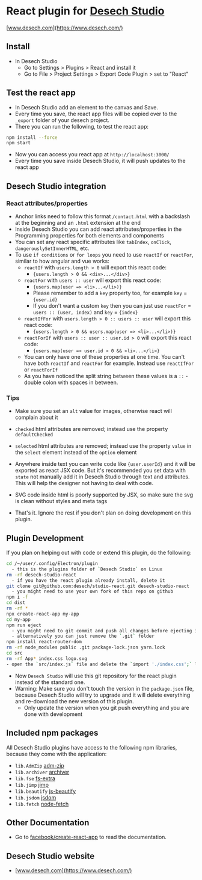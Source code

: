 # React plugin for [Desech Studio](https://www.desech.com/)

[www.desech.com](https://www.desech.com/)

## Install

- In Desech Studio
  - Go to Settings > Plugins > React and install it
  - Go to File > Project Settings > Export Code Plugin > set to "React"

## Test the react app

- In Desech Studio add an element to the canvas and Save.
- Every time you save, the react app files will be copied over to the `_export` folder of your desech project.
- There you can run the following, to test the react app:

```sh
npm install --force
npm start
```

- Now you can access you react app at `http://localhost:3000/`
- Every time you save inside Desech Studio, it will push updates to the react app

## Desech Studio integration

### React attributes/properties

- Anchor links need to follow this format `/contact.html` with a backslash at the beginning and an `.html` extension at the end
- Inside Desech Studio you can add react attributes/properties in the Programming properties for both elements and components
- You can set any react specific attributes like `tabIndex`, `onClick`, `dangerouslySetInnerHTML`, etc.
- To use `if conditions` or `for loops` you need to use `reactIf` or `reactFor`, similar to how angular and vue works:
  - `reactIf` with `users.length > 0` will export this react code:
    - `{users.length > 0 && <div>...</div>}`
  - `reactFor` with `users :: user` will export this react code:
    - `{users.map(user => <li>...</li>)}`
    - Please remember to add a `key` property too, for example `key` = `{user.id}`
    - If you don't want a custom `key` then you can just use `reactFor` = `users :: (user, index)` and `key` = `{index}`
  - `reactIfFor` with `users.length > 0 :: users :: user` will export this react code:
    - `{users.length > 0 && users.map(user => <li>...</li>)}`
  - `reactForIf` with `users :: user :: user.id > 0` will export this react code:
    - `{users.map(user => user.id > 0 && <li>...</li>}`
  - You can only have one of these properties at one time. You can't have both `reactIf` and `reactFor` for example. Instead use `reactIfFor` or `reactForIf`
  - As you have noticed the split string between these values is a ` :: ` - double colon with spaces in between.

### Tips

- Make sure you set an `alt` value for images, otherwise react will complain about it
- `checked` html attributes are removed; instead use the property `defaultChecked`
- `selected` html attributes are removed; instead use the property `value` in the `select` element instead of the `option` element
- Anywhere inside text you can write code like `{user.userId}` and it will be exported as react JSX code. But it's recommended you set data with `state` not manually add it in Desech Studio through text and attributes. This will help the designer not having to deal with code.
- SVG code inside html is poorly supported by JSX, so make sure the svg is clean without styles and meta tags

- That's it. Ignore the rest if you don't plan on doing development on this plugin.

## Plugin Development

If you plan on helping out with code or extend this plugin, do the following:

```sh
cd /~/user/.config/Electron/plugin
  - this is the plugins folder of `Desech Studio` on Linux
rm -rf desech-studio-react
  - if you have the react plugin already install, delete it
git clone git@github.com:desech/studio-react.git desech-studio-react
  - you might need to use your own fork of this repo on github
npm i -f
cd dist
rm -rf *
npx create-react-app my-app
cd my-app
npm run eject
  - you might need to git commit and push all changes before ejecting if you are in a git repo
  - alternatively you can just remove the `.git` folder
npm install react-router-dom
rm -rf node_modules public .git package-lock.json yarn.lock
cd src
rm -rf App* index.css logo.svg
- open the `src/index.js` file and delete the `import './index.css';` line
```

- Now `Desech Studio` will use this git repository for the react plugin instead of the standard one.
- Warning: Make sure you don't touch the version in the `package.json` file, because Desech Studio will try to upgrade and it will delete everything and re-download the new version of this plugin.
  - Only update the version when you git push everything and you are done with development

## Included npm packages

All Desech Studio plugins have access to the following npm libraries, because they come with the application:
- `lib.AdmZip` [adm-zip](https://www.npmjs.com/package/adm-zip)
- `lib.archiver` [archiver](https://www.npmjs.com/package/archiver)
- `lib.fse` [fs-extra](https://www.npmjs.com/package/fs-extra)
- `lib.jimp` [jimp](https://www.npmjs.com/package/jimp)
- `lib.beautify` [js-beautify](https://www.npmjs.com/package/js-beautify)
- `lib.jsdom` [jsdom](https://www.npmjs.com/package/jsdom)
- `lib.fetch` [node-fetch](https://www.npmjs.com/package/node-fetch)

## Other Documentation

- Go to [facebook/create-react-app](https://github.com/facebook/create-react-app) to read the documentation.

## Desech Studio website

 - [www.desech.com](https://www.desech.com/)
